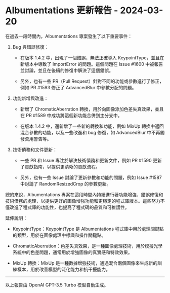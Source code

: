 # Albumentations 更新報告 - 2024-03-20

在過去一段時間內，Albumentations 專案發生了以下重要事件：



1. Bug 與錯誤修復：

   - 在版本 1.4.2 中，出現了一個錯誤，無法正確導入 KeypointType，並且在新版本中導致了 ImportError 的問題。這個問題在 Issue #1600 中被報告並討論，並且在後續的修復中解決了這個錯誤。

   - 另外，也有一些 PR（Pull Request）針對不同的功能或參數進行了修正，例如 PR #1593 修正了 AdvancedBlur 中參數分配的問題。



2. 功能新增與改進：

   - 新增了 ChromaticAberration 轉換，用於向圖像添加色差失真效果，並且在 PR #1589 中成功將這個新功能合併到主分支中。

   - 在版本 1.4.2 中，還新增了一些新的轉換和功能，例如 MixUp 轉換中返回混合參數的功能，以及一些改進和 bug 修復，如 AdvancedBlur 中不再觸發棄用警告等。



3. 技術債務和文件更新：

   - 一些 PR 和 Issue 專注於解決技術債務和更新文件，例如 PR #1590 更新了貢獻指南，以提供更清晰的貢獻流程。

   - 另外，也有一些 Issue 討論了更新參數和功能的問題，例如 Issue #1587 中討論了 RandomResizedCrop 的參數更新。



總的來說，Albumentations 專案在這段時間內持續進行著功能增強、錯誤修復和技術債務的處理，以提供更好的圖像增強功能和更穩定的程式庫版本。這些努力不僅改進了程式庫的功能性，也提高了程式碼的品質和可維護性。



延伸說明：

- KeypointType：KeypointType 是 Albumentations 程式庫中用於處理關鍵點的類型，用於在圖像處理中標識和操作關鍵點。

- ChromaticAberration：色差失真效果，是一種圖像處理技術，用於模擬光學系統中的色差問題，通常用於增強圖像的真實感和特效效果。

- MixUp 轉換：MixUp 是一種數據增強技術，通過混合兩個圖像來生成新的訓練樣本，用於改善模型的泛化能力和抗干擾能力。



---



以上報告由 OpenAI GPT-3.5 Turbo 模型自動生成。